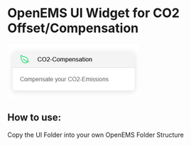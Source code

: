 # OpenEMS UI Widget for CO2 Offset/Compensation

![OpenEMS](https://github.com/fabianfnc/co2openems/blob/master/widget.png?raw=true)

## How to use:

Copy the UI Folder into your own OpenEMS Folder Structure
